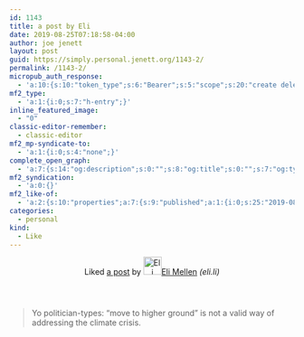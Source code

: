 ```yaml
---
id: 1143
title: a post by Eli
date: 2019-08-25T07:18:58-04:00
author: joe jenett
layout: post
guid: https://simply.personal.jenett.org/1143-2/
permalink: /1143-2/
micropub_auth_response:
  - 'a:10:{s:10:"token_type";s:6:"Bearer";s:5:"scope";s:20:"create delete update";s:2:"me";s:35:"https://simply.personal.jenett.org/";s:9:"issued_by";s:62:"https://simply.personal.jenett.org/wp-json/indieauth/1.0/token";s:9:"client_id";s:20:"https://omnibear.com";s:11:"client_name";s:8:"Omnibear";s:11:"client_icon";s:29:"https://omnibear.com/logo.svg";s:9:"issued_at";i:1566731400;s:4:"user";i:1;s:13:"last_accessed";i:1566731936;}'
mf2_type:
  - 'a:1:{i:0;s:7:"h-entry";}'
inline_featured_image:
  - "0"
classic-editor-remember:
  - classic-editor
mf2_mp-syndicate-to:
  - 'a:1:{i:0;s:4:"none";}'
complete_open_graph:
  - 'a:7:{s:14:"og:description";s:0:"";s:8:"og:title";s:0:"";s:7:"og:type";s:0:"";s:12:"twitter:card";s:7:"summary";s:15:"twitter:creator";s:0:"";s:19:"twitter:description";s:0:"";s:8:"og:image";s:0:"";}'
mf2_syndication:
  - 'a:0:{}'
mf2_like-of:
  - 'a:2:{s:10:"properties";a:7:{s:9:"published";a:1:{i:0;s:25:"2019-08-17T19:46:49-04:00";}s:7:"updated";a:1:{i:0;s:25:"2019-08-17T19:46:49-04:00";}s:7:"summary";a:1:{i:0;s:101:"Yo politician-types: “move to higher ground” is not a valid way of addressing the climate crisis.";}s:4:"name";a:1:{i:0;s:6:"a post";}s:3:"url";a:1:{i:0;s:119:"https://eli.li/2019/08/17/yo-politician-types-move-to-higher-ground-is-not-a-valid-way-of-addressing-the-climate-crisis";}s:11:"publication";a:1:{i:0;s:6:"eli.li";}s:6:"author";a:2:{s:4:"type";a:1:{i:0;s:6:"h-card";}s:10:"properties";a:3:{s:4:"name";a:1:{i:0;s:10:"Eli Mellen";}s:3:"url";a:1:{i:0;s:14:"https://eli.li";}s:5:"photo";a:1:{i:0;s:64:"https://eli.li/_avatars/46f6db9e-6ed0-4124-9580-7db796f1cacd.jpg";}}}}s:4:"type";s:4:"cite";}'
categories:
  - personal
kind:
  - Like
---
```

<div class="entry-reaction"><section class="response u-like-of h-cite"><header><span class="kind-display-text">Liked</span> <a href="https://eli.li/2019/08/17/yo-politician-types-move-to-higher-ground-is-not-a-valid-way-of-addressing-the-climate-crisis" class="p-name u-url">a post</a> by <a href="https://eli.li" class="h-card p-author"><img class="u-photo" src="https://eli.li/_avatars/46f6db9e-6ed0-4124-9580-7db796f1cacd.jpg" alt="Eli Mellen" width="32" height="32">Eli Mellen</a> <em>(<span class="p-publication">eli.li</span>)</em></header>
<blockquote class="e-summary">Yo politician-types: “move to higher ground” is not a valid way of addressing the climate crisis.</blockquote></section></div>